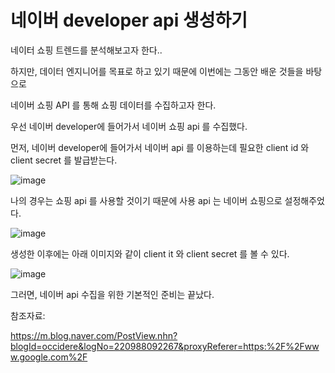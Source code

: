 # 네이버 developer api 생성하기

네이터 쇼핑 트렌드를 분석해보고자 한다..

하지만, 데이터 엔지니어를 목표로 하고 있기 때문에 이번에는 그동안 배운 것들을 바탕으로 

네이버 쇼핑 API 를 통해 쇼핑 데이터를 수집하고자 한다. 

 

우선 네이버 developer에 들어가서 네이버 쇼핑 api 를 수집했다.

 

먼저, 네이버 developer에 들어가서 네이버 api 를 이용하는데 필요한 client id 와 client secret 를 발급받는다.

![image](https://user-images.githubusercontent.com/10266436/111027221-2e99e180-8432-11eb-939b-123c2d4a02ea.png)




나의 경우는 쇼핑 api 를 사용할 것이기 때문에 사용 api 는 네이버 쇼핑으로 설정해주었다.

![image](https://user-images.githubusercontent.com/10266436/111027237-59843580-8432-11eb-8b3d-3dd1a4c3e15e.png)


생성한 이후에는 아래 이미지와 같이 client it 와 client secret 를 볼 수 있다.

![image](https://user-images.githubusercontent.com/10266436/111027246-728ce680-8432-11eb-859e-dc6b5e35176a.png)



그러면, 네이버 api 수집을 위한 기본적인 준비는 끝났다.

 참조자료:

https://m.blog.naver.com/PostView.nhn?blogId=occidere&logNo=220988092267&proxyReferer=https:%2F%2Fwww.google.com%2F

 
